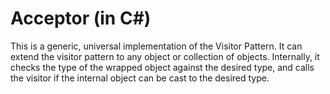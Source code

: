 # Acceptor (in C#)

This is a generic, universal implementation of the Visitor Pattern. It can
extend the visitor pattern to any object or collection of objects. Internally,
it checks the type of the wrapped object against the desired type, and calls the
visitor if the internal object can be cast to the desired type.
